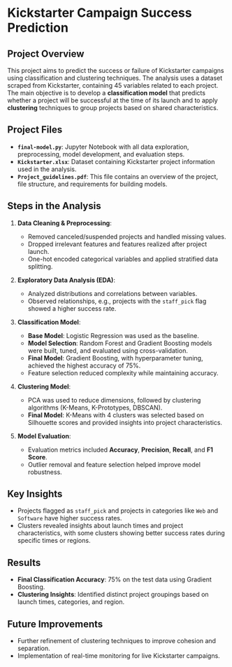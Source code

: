 # Kickstarter Campaign Success Prediction

## Project Overview

This project aims to predict the success or failure of Kickstarter campaigns using classification and clustering techniques. The analysis uses a dataset scraped from Kickstarter, containing 45 variables related to each project. The main objective is to develop a **classification model** that predicts whether a project will be successful at the time of its launch and to apply **clustering** techniques to group projects based on shared characteristics.

## Project Files

- **`final-model.py`**: Jupyter Notebook with all data exploration, preprocessing, model development, and evaluation steps.
- **`Kickstarter.xlsx`**: Dataset containing Kickstarter project information used in the analysis.
- **`Project_guidelines.pdf`**: This file contains an overview of the project, file structure, and requirements for building models.

## Steps in the Analysis

1. **Data Cleaning & Preprocessing**:
   - Removed canceled/suspended projects and handled missing values.
   - Dropped irrelevant features and features realized after project launch.
   - One-hot encoded categorical variables and applied stratified data splitting.

2. **Exploratory Data Analysis (EDA)**:
   - Analyzed distributions and correlations between variables.
   - Observed relationships, e.g., projects with the `staff_pick` flag showed a higher success rate.

3. **Classification Model**:
   - **Base Model**: Logistic Regression was used as the baseline.
   - **Model Selection**: Random Forest and Gradient Boosting models were built, tuned, and evaluated using cross-validation.
   - **Final Model**: Gradient Boosting, with hyperparameter tuning, achieved the highest accuracy of 75%.
   - Feature selection reduced complexity while maintaining accuracy.

4. **Clustering Model**:
   - PCA was used to reduce dimensions, followed by clustering algorithms (K-Means, K-Prototypes, DBSCAN).
   - **Final Model**: K-Means with 4 clusters was selected based on Silhouette scores and provided insights into project characteristics.

5. **Model Evaluation**:
   - Evaluation metrics included **Accuracy**, **Precision**, **Recall**, and **F1 Score**.
   - Outlier removal and feature selection helped improve model robustness.

## Key Insights

- Projects flagged as `staff_pick` and projects in categories like `Web` and `Software` have higher success rates.
- Clusters revealed insights about launch times and project characteristics, with some clusters showing better success rates during specific times or regions.

## Results

- **Final Classification Accuracy**: 75% on the test data using Gradient Boosting.
- **Clustering Insights**: Identified distinct project groupings based on launch times, categories, and region.

## Future Improvements

- Further refinement of clustering techniques to improve cohesion and separation.
- Implementation of real-time monitoring for live Kickstarter campaigns.
